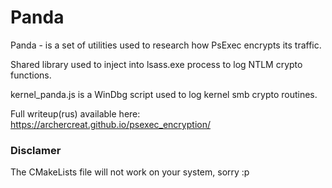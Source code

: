 # Panda
Panda - is a set of utilities used to research how PsExec encrypts its traffic.

Shared library used to inject into lsass.exe process to log NTLM crypto functions.

kernel_panda.js is a WinDbg script used to log kernel smb crypto routines.

Full writeup(rus) available here: https://archercreat.github.io/psexec_encryption/


### Disclamer

The CMakeLists file will not work on your system, sorry :p
